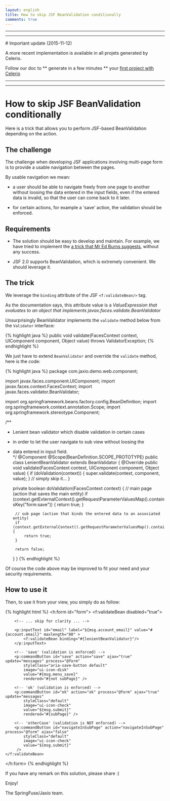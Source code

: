 ```yaml
---
layout: english
title: How to skip JSF BeanValidation conditionally
comments: true
---
```


<hr/>
<hr/>
# Important update (2015-11-12)

A more recent implementation is available in all projets generated by Celerio.

Follow our doc to ** generate in a few minutes ** your [first project with Celerio](http://www.jaxio.com/documentation/celerio/installation.html)
<hr/>
<hr/>


# How to skip JSF BeanValidation conditionally 

Here is a trick that allows you to perform JSF-based BeanValidation depending on the action.

## The challenge

The challenge when developing JSF applications involving multi-page form is to provide a usable navigation between the pages.

By usable navigation we mean:

* a user should be able to navigate freely from one page to another without loosing the data entered in the input fields, even if the entered data is invalid, so that the user can come back to it later.

* for certain actions, for example a 'save' action, the validation should be enforced.

## Requirements

* The solution should be easy to develop and maintain. For example, we have tried to implement the <a href="http://www.coderanch.com/t/481100/JSF/java/Saving-form-without-validation"> a trick that Mr Ed Burns suggests</a>, without any success.

* JSF 2.0 supports BeanValidation, which is extremely convenient. We should leverage it.

## The trick

We leverage the `binding` attribute of the JSF `<f:validateBean/>` tag.

As the documentation says, this attribute value is a <cite>ValueExpression that evaluates to an object that implements javax.faces.validate.BeanValidator</cite>

Unsurprisingly BeanValidator implements the `validate` method below from the `Validator` interface: 

{% highlight java %}
    public void validate(FacesContext context,
                         UIComponent component,
                         Object value) throws ValidatorException;
{% endhighlight %}

We just have to extend `BeanValidator` and override the `validate` method, here is the code:

{% highlight java %}
package com.jaxio.demo.web.component;

import javax.faces.component.UIComponent;
import javax.faces.context.FacesContext;
import javax.faces.validator.BeanValidator;

import org.springframework.beans.factory.config.BeanDefinition;
import org.springframework.context.annotation.Scope;
import org.springframework.stereotype.Component;

/**
 * Lenient bean validator which disable validation in certain cases 
 * in order to let the user navigate to sub view without loosing the 
 * data entered in input field.  
 */
@Component
@Scope(BeanDefinition.SCOPE_PROTOTYPE)
public class LenientBeanValidator extends BeanValidator {
    @Override
    public void validate(FacesContext context, UIComponent component, Object value) {
        if (doValidation(context)) {
            super.validate(context, component, value);
        }
        // simply skip it...
    }

    private boolean doValidation(FacesContext context) {
        // main page (action that saves the main entity) 
        if (context.getExternalContext().getRequestParameterValuesMap().containsKey("form:save")) {
            return true;
        }

        // sub page (action that binds the entered data to an associated entity)
        if (context.getExternalContext().getRequestParameterValuesMap().containsKey("form:ok")) {
            return true;
        }

        return false;
    }
}
{% endhighlight %}
 
Of course the code above may be improved to fit your need and your security requirements.

## How to use it

Then, to use it from your view, you simply do as follow:

{% highlight html %}
  <h:form id="form">
  	<f:validateBean disabled="true"> 
  	
    	<!-- ... skip for clarity ... -->
    	
		<p:inputText id="email" label="${msg.account_email}" value="#{account.email}" maxlength="80" >
    		<f:validateBean binding="#{lenientBeanValidator}"/>
    	</p:inputText>
    
        <!-- 'save' (validation is enforced) -->
		<p:commandButton id="save" action="save" ajax="true" update="messages" process="@form"
			styleClass="aria-save-button default"
			image="ui-icon-disk"
			value="#{msg.menu_save}"
			rendered="#{not subPage}" />

        <!-- 'ok' (validation is enforced) -->
   		<p:commandButton id="ok" action="ok" process="@form" ajax="true" update="messages" 
   			styleClass="default"
   			image="ui-icon-check"
   			value="${msg.submit}"
   			rendered="#{subPage}" />    

        <!-- 'otherCase' (validation is NOT enforced) -->
   		<p:commandButton id="navigateInSubPage" action="navigateInSubPage" process="@form" ajax="false" 
   			styleClass="default"
   			image="ui-icon-check"
   			value="${msg.submit}"
   		 />    
  	</f:validateBean>
  </h:form>
{% endhighlight %}

If you have any remark on this solution, please share :)

Enjoy!

The SpringFuse/Jaxio team.